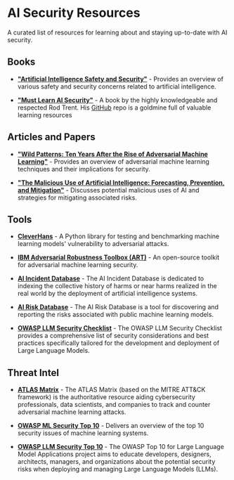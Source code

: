 # AI Security Resources

A curated list of resources for learning about and staying up-to-date with AI security.

## Books

- **["Artificial Intelligence Safety and Security"](https://www.amazon.com/Artificial-Intelligence-Security-Chapman-Robotics/dp/0815369824)** - Provides an overview of various safety and security concerns related to artificial intelligence.

- **["Must Learn AI Security"](https://github.com/rod-trent/OpenAISecurity/blob/main/Must_Learn/Book_Version/Must%20Learn%20AI%20Security%20Book.pdf)** - A book by the highly knowledgeable and respected Rod Trent. His [GitHub](https://github.com/rod-trent/OpenAISecurity) repo is a goldmine full of valuable learning resources
  
## Articles and Papers

- **["Wild Patterns: Ten Years After the Rise of Adversarial Machine Learning"](https://arxiv.org/pdf/1712.03141.pdf)** - Provides an overview of adversarial machine learning techniques and their implications for security.

- **["The Malicious Use of Artificial Intelligence: Forecasting, Prevention, and Mitigation"](https://arxiv.org/pdf/1802.07228.pdf)** - Discusses potential malicious uses of AI and strategies for mitigating associated risks.

## Tools

- **[CleverHans](https://github.com/cleverhans-lab/cleverhans)** - A Python library for testing and benchmarking machine learning models' vulnerability to adversarial attacks.

- **[IBM Adversarial Robustness Toolbox (ART)](https://research.ibm.com/projects/adversarial-robustness-toolbox)** - An open-source toolkit for adversarial machine learning security.

- **[AI Incident Database](https://incidentdatabase.ai/)** - The AI Incident Database is dedicated to indexing the collective history of harms or near harms realized in the real world by the deployment of artificial intelligence systems. 

- **[AI Risk Database](https://airisk.io/)** - The AI Risk Database is a tool for discovering and reporting the risks associated with public machine learning models.

- **[OWASP LLM Security Checklist](https://owasp.org/www-project-top-10-for-large-language-model-applications/llm-top-10-governance-doc/LLM_AI_Security_and_Governance_Checklist-v1.pdf)** - The OWASP LLM Security Checklist provides a comprehensive list of security considerations and best practices specifically tailored for the development and deployment of Large Language Models.



  
## Threat Intel

- **[ATLAS Matrix](https://atlas.mitre.org/matrices/ATLAS/)** - The ATLAS Matrix (based on the MITRE ATT&CK framework) is the authoritative resource aiding cybersecurity professionals, data scientists, and companies to track and counter adversarial machine learning attacks.

- **[OWASP ML Security Top 10](https://owasp.org/www-project-machine-learning-security-top-10/)** - Delivers an overview of the top 10 security issues of machine learning systems.

- **[OWASP LLM Security Top 10](https://owasp.org/www-project-top-10-for-large-language-model-applications/)** - The OWASP Top 10 for Large Language Model Applications project aims to educate developers, designers, architects, managers, and organizations about the potential security risks when deploying and managing Large Language Models (LLMs).



